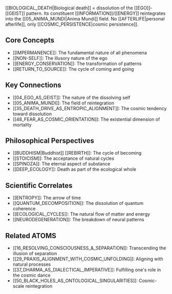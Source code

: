 [[BIOLOGICAL_DEATH|Biological death]] = dissolution of the [[EGO]]-[[GEIST]] pattern. Its constituent [[INFORMATION]]/[[ENERGY]] reintegrates into the [[05_ANIMA_MUNDI|Anima Mundi]] field. No [[AFTERLIFE|personal afterlife]], only [[COSMIC_PERSISTENCE|cosmic persistence]].

## Core Concepts
- [[IMPERMANENCE]]: The fundamental nature of all phenomena
- [[NON-SELF]]: The illusory nature of the ego
- [[ENERGY_CONSERVATION]]: The transformation of patterns
- [[RETURN_TO_SOURCE]]: The cycle of coming and going

## Key Connections
- [[04_EGO_AS_GEIST]]: The nature of the dissolving self
- [[05_ANIMA_MUNDI]]: The field of reintegration
- [[35_DEATH_DRIVE_AS_ENTROPIC_ALIGNMENT]]: The cosmic tendency toward dissolution
- [[48_FEAR_AS_COSMIC_ORIENTATION]]: The existential dimension of mortality

## Philosophical Perspectives
- [[BUDDHISM|Buddhist]] [[REBIRTH]]: The cycle of becoming
- [[STOICISM]]: The acceptance of natural cycles
- [[SPINOZA]]: The eternal aspect of substance
- [[DEEP_ECOLOGY]]: Death as part of the ecological whole

## Scientific Correlates
- [[ENTROPY]]: The arrow of time
- [[QUANTUM_DECOMPOSITION]]: The dissolution of quantum coherence
- [[ECOLOGICAL_CYCLES]]: The natural flow of matter and energy
- [[NEURODEGENERATION]]: The breakdown of neural patterns

## Related ATOMS
- [[16_RESOLVING_CONSCIOUSNESS_&_SEPARATION]]: Transcending the illusion of separation
- [[29_PRAXIS_ALIGNMENT_WITH_COSMIC_UNFOLDING]]: Aligning with natural processes
- [[37_DHARMA_AS_DIALECTICAL_IMPERATIVE]]: Fulfilling one's role in the cosmic dance
- [[50_BLACK_HOLES_AS_ONTOLOGICAL_SINGULARITIES]]: Cosmic-scale reintegration